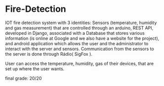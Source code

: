 # Fire-Detection


IOT fire detection system with 3 identities: Sensors (temperature, humidity and gas measurement) that are controlled through an arduino, REST API, developed in Django, associated with a Database that stores various information (is online at Google and we also have a website for the project), and android application which allows the user and the administrator to interact with the server and sensors. Communication from the sensors to the server is done through Rádio( SigFox ).

User can access the temperature, humidity, gas of their devices, that are set up where the user wants.

final grade: 20/20
